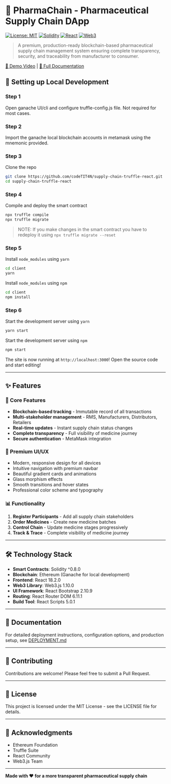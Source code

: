 # 🏥 PharmaChain - Pharmaceutical Supply Chain DApp

[![License: MIT](https://img.shields.io/badge/License-MIT-blue.svg)](https://opensource.org/licenses/MIT)
[![Solidity](https://img.shields.io/badge/Solidity-%5E0.8.0-363636.svg)](https://soliditylang.org/)
[![React](https://img.shields.io/badge/React-18.2.0-61DAFB.svg)](https://reactjs.org/)
[![Web3](https://img.shields.io/badge/Web3.js-1.10.0-F16822.svg)](https://web3js.readthedocs.io/)

> A premium, production-ready blockchain-based pharmaceutical supply chain management system ensuring complete transparency, security, and traceability from manufacturer to consumer.

[🎥 Demo Video](https://www.youtube.com/watch?v=2e-NGuT1PnY) | [📖 Full Documentation](./DEPLOYMENT.md)

## 🔧 Setting up Local Development

### Step 1

Open ganache UI/cli and configure truffle-config.js file. Not required for most cases.

### Step 2

Import the ganache local blockchain accounts in metamask using the mnemonic provided.

### Step 3

Clone the repo

```bash
git clone https://github.com/codeTIT4N/supply-chain-truffle-react.git
cd supply-chain-truffle-react
```

### Step 4

Compile and deploy the smart contract

```bash
npx truffle compile
npx truffle migrate
```

> NOTE: If you make changes in the smart contract you have to redeploy it using `npx truffle migrate --reset`

### Step 5

Install `node_modules` using `yarn`

```bash
cd client
yarn
```

Install `node_modules` using `npm`

```bash
cd client
npm install
```

### Step 6

Start the development server using `yarn`

```bash
yarn start
```

Start the development server using `npm`

```bash
npm start
```

The site is now running at `http://localhost:3000`!
Open the source code and start editing!

---

## ✨ Features

### 🔐 Core Features
- **Blockchain-based tracking** - Immutable record of all transactions
- **Multi-stakeholder management** - RMS, Manufacturers, Distributors, Retailers
- **Real-time updates** - Instant supply chain status changes
- **Complete transparency** - Full visibility of medicine journey
- **Secure authentication** - MetaMask integration

### 🎨 Premium UI/UX
- Modern, responsive design for all devices
- Intuitive navigation with premium navbar
- Beautiful gradient cards and animations
- Glass morphism effects
- Smooth transitions and hover states
- Professional color scheme and typography

### 📊 Functionality
1. **Register Participants** - Add all supply chain stakeholders
2. **Order Medicines** - Create new medicine batches
3. **Control Chain** - Update medicine stages progressively
4. **Track & Trace** - Complete visibility of medicine journey

---

## 🛠️ Technology Stack

- **Smart Contracts**: Solidity ^0.8.0
- **Blockchain**: Ethereum (Ganache for local development)
- **Frontend**: React 18.2.0
- **Web3 Library**: Web3.js 1.10.0
- **UI Framework**: React Bootstrap 2.10.9
- **Routing**: React Router DOM 6.11.1
- **Build Tool**: React Scripts 5.0.1

---

## 📖 Documentation

For detailed deployment instructions, configuration options, and production setup, see [DEPLOYMENT.md](./DEPLOYMENT.md)

---

## 🤝 Contributing

Contributions are welcome! Please feel free to submit a Pull Request.

---

## 📄 License

This project is licensed under the MIT License - see the LICENSE file for details.

---

## 🌟 Acknowledgments

- Ethereum Foundation
- Truffle Suite
- React Community
- Web3.js Team

---

**Made with ❤️ for a more transparent pharmaceutical supply chain**
